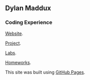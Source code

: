 ## Dylan Maddux

### Coding Experience
[Website](https://pages.github.com/).

[Project](https://pages.github.com/).

[Labs](https://pages.github.com/).

[Homeworks](https://pages.github.com/).

This site was built using [GitHub Pages](https://pages.github.com/).

